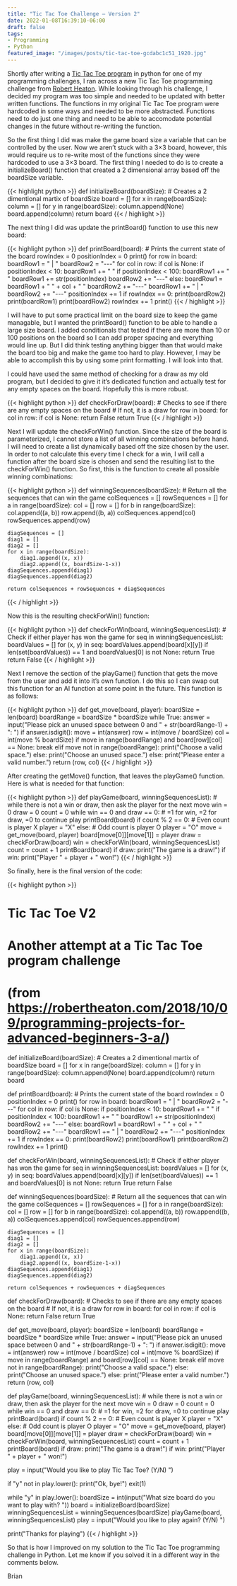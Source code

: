 ```yaml
---
title: "Tic Tac Toe Challenge – Version 2"
date: 2022-01-08T16:39:10-06:00
draft: false
tags:
- Programming
- Python
featured_image: "/images/posts/tic-tac-toe-gcdabc1c51_1920.jpg"
---
```


Shortly after writing a [Tic Tac Toe program](https://programmingaway.com/post/tictactoe_v1) in python for one of my programming challenges, I ran across a new Tic Tac Toe programming challenge from [Robert Heaton](https://robertheaton.com/2018/10/09/programming-projects-for-advanced-beginners-3-a/). While looking through his challenge, I decided my program was too simple and needed to be updated with better written functions. The functions in my original Tic Tac Toe program were hardcoded in some ways and needed to be more abstracted. Functions need to do just one thing and need to be able to accomodate potential changes in the future without re-writing the function.

So the first thing I did was make the game board size a variable that can be controlled by the user. Now we aren’t stuck with a 3×3 board, however, this would require us to re-write most of the functions since they were hardcoded to use a 3×3 board. The first thing I needed to do is to create a initializeBoard() function that created a 2 dimensional array based off the boardSize variable.

{{< highlight python >}}
def initializeBoard(boardSize):
    # Creates a 2 dimentional martix of boardSize
    board = []
    for x in range(boardSize):
        column = []
        for y in range(boardSize):
            column.append(None)
        board.append(column)
    return board
{{< / highlight >}}

The next thing I did was update the printBoard() function to use this new board:

{{< highlight python >}}
def printBoard(board):
    # Prints the current state of the board
    rowIndex = 0
    positionIndex = 0
    print()
    for row in board:
        boardRow1 = " | "
        boardRow2 = "---"
        for col in row:
            if col is None:
                if positionIndex < 10:
                    boardRow1 += " "
                if positionIndex < 100:
                    boardRow1 += " "
                boardRow1 += str(positionIndex)
                boardRow2 += "---"
            else:
                boardRow1 = boardRow1 + " " + col + " "
                boardRow2 += "---"
            boardRow1 += " | "
            boardRow2 += "---"
            positionIndex += 1
        if rowIndex == 0:
            print(boardRow2)
        print(boardRow1)
        print(boardRow2)
        rowIndex += 1
    print()
{{< / highlight >}}

I will have to put some practical limit on the board size to keep the game managable, but I wanted the printBoard() function to be able to handle a large size board. I added conditionals that tested if there are more than 10 or 100 positions on the board so I can add proper spacing and everything would line up. But I did think testing anything bigger than that would make the board too big and make the game too hard to play. However, I may be able to accomplish this by using some print formatting. I will look into that.

I could have used the same method of checking for a draw as my old program, but I decided to give it it’s dedicated function and actually test for any empty spaces on the board. Hopefully this is more robust.

{{< highlight python >}}
def checkForDraw(board):
    # Checks to see if there are any empty spaces on the board
    # If not, it is a draw
    for row in board:
        for col in row:
            if col is None:
                return False
    return True
{{< / highlight >}}

Next I will update the checkForWin() function. Since the size of the board is parameterized, I cannot store a list of all winning combinations before hand. I will need to create a list dynamically based off the size chosen by the user. In order to not calculate this every time I check for a win, I will call a function after the board size is chosen and send the resulting list to the checkForWin() function. So first, this is the function to create all possible winning combinations:

{{< highlight python >}}
def winningSequences(boardSize):
    # Return all the sequences that can win the game
    colSequences = []
    rowSequences = []
    for a in range(boardSize):
        col = []
        row = []
        for b in range(boardSize):
            col.append((a, b))
            row.append((b, a))
        colSequences.append(col)
        rowSequences.append(row)

    diagSequences = []
    diag1 = []
    diag2 = []
    for x in range(boardSize):
        diag1.append((x, x))
        diag2.append((x, boardSize-1-x))
    diagSequences.append(diag1)
    diagSequences.append(diag2)

    return colSequences + rowSequences + diagSequences
{{< / highlight >}}

Now this is the resulting checkForWin() function:

{{< highlight python >}}
def checkForWin(board, winningSequencesList):
    # Check if either player has won the game
    for seq in winningSequencesList:
        boardValues = []
        for (x, y) in seq:
            boardValues.append(board[x][y])
        if len(set(boardValues)) == 1 and boardValues[0] is not None:
            return True
    return False
{{< / highlight >}}

Next I remove the section of the playGame() function that gets the move from the user and add it into it’s own function. I do this so I can swap out this function for an AI function at some point in the future. This function is as follows:

{{< highlight python >}}
def get_move(board, player):
    boardSize = len(board)
    boardRange = boardSize * boardSize
    while True:
        answer = input("Please pick an unused space between 0 and " + str(boardRange-1) + ": ")
        if answer.isdigit():
            move = int(answer)
            row = int(move / boardSize)
            col = int(move % boardSize)
            if move in range(boardRange) and board[row][col] == None:
                break
            elif move not in range(boardRange):
                print("Choose a valid space.")
            else:
                print("Choose an unused space.")
        else:
            print("Please enter a valid number.")
    return (row, col)
{{< / highlight >}}

After creating the getMove() function, that leaves the playGame() function. Here is what is needed for that function:

{{< highlight python >}}
def playGame(board, winningSequencesList):
    # while there is not a win or draw, then ask the player for the next move
    win = 0
    draw = 0
    count = 0
    while win == 0 and draw == 0:  # =1 for win, =2 for draw, =0 to continue play
        printBoard(board)
        if count % 2 == 0:  # Even count is player X
            player = "X"
        else:  # Odd count is player O
            player = "O"
        move = get_move(board, player)
        board[move[0]][move[1]] = player
        draw = checkForDraw(board)
        win = checkForWin(board, winningSequencesList)
        count = count + 1
    printBoard(board)
    if draw:
        print("The game is a draw!")
    if win:
        print("Player " + player + " won!")
{{< / highlight >}}

So finally, here is the final version of the code:

{{< highlight python >}}
# Tic Tac Toe V2
# Another attempt at a Tic Tac Toe program challenge
# (from https://robertheaton.com/2018/10/09/programming-projects-for-advanced-beginners-3-a/)


def initializeBoard(boardSize):
    # Creates a 2 dimentional martix of boardSize
    board = []
    for x in range(boardSize):
        column = []
        for y in range(boardSize):
            column.append(None)
        board.append(column)
    return board


def printBoard(board):
    # Prints the current state of the board
    rowIndex = 0
    positionIndex = 0
    print()
    for row in board:
        boardRow1 = " | "
        boardRow2 = "---"
        for col in row:
            if col is None:
                if positionIndex < 10:
                    boardRow1 += " "
                if positionIndex < 100:
                    boardRow1 += " "
                boardRow1 += str(positionIndex)
                boardRow2 += "---"
            else:
                boardRow1 = boardRow1 + " " + col + " "
                boardRow2 += "---"
            boardRow1 += " | "
            boardRow2 += "---"
            positionIndex += 1
        if rowIndex == 0:
            print(boardRow2)
        print(boardRow1)
        print(boardRow2)
        rowIndex += 1
    print()


def checkForWin(board, winningSequencesList):
    # Check if either player has won the game
    for seq in winningSequencesList:
        boardValues = []
        for (x, y) in seq:
            boardValues.append(board[x][y])
        if len(set(boardValues)) == 1 and boardValues[0] is not None:
            return True
    return False


def winningSequences(boardSize):
    # Return all the sequences that can win the game
    colSequences = []
    rowSequences = []
    for a in range(boardSize):
        col = []
        row = []
        for b in range(boardSize):
            col.append((a, b))
            row.append((b, a))
        colSequences.append(col)
        rowSequences.append(row)

    diagSequences = []
    diag1 = []
    diag2 = []
    for x in range(boardSize):
        diag1.append((x, x))
        diag2.append((x, boardSize-1-x))
    diagSequences.append(diag1)
    diagSequences.append(diag2)

    return colSequences + rowSequences + diagSequences


def checkForDraw(board):
    # Checks to see if there are any empty spaces on the board
    # If not, it is a draw
    for row in board:
        for col in row:
            if col is None:
                return False
    return True


def get_move(board, player):
    boardSize = len(board)
    boardRange = boardSize * boardSize
    while True:
        answer = input("Please pick an unused space between 0 and " + str(boardRange-1) + ": ")
        if answer.isdigit():
            move = int(answer)
            row = int(move / boardSize)
            col = int(move % boardSize)
            if move in range(boardRange) and board[row][col] == None:
                break
            elif move not in range(boardRange):
                print("Choose a valid space.")
            else:
                print("Choose an unused space.")
        else:
            print("Please enter a valid number.")
    return (row, col)


def playGame(board, winningSequencesList):
    # while there is not a win or draw, then ask the player for the next move
    win = 0
    draw = 0
    count = 0
    while win == 0 and draw == 0:  # =1 for win, =2 for draw, =0 to continue play
        printBoard(board)
        if count % 2 == 0:  # Even count is player X
            player = "X"
        else:  # Odd count is player O
            player = "O"
        move = get_move(board, player)
        board[move[0]][move[1]] = player
        draw = checkForDraw(board)
        win = checkForWin(board, winningSequencesList)
        count = count + 1
    printBoard(board)
    if draw:
        print("The game is a draw!")
    if win:
        print("Player " + player + " won!")


play = input("Would you like to play Tic Tac Toe? (Y/N) ")

if "y" not in play.lower():
    print("Ok, bye!")
    exit(1)

while "y" in play.lower():
    boardSize = int(input("What size board do you want to play with? "))
    board = initializeBoard(boardSize)
    winningSequencesList = winningSequences(boardSize)
    playGame(board, winningSequencesList)
    play = input("Would you like to play again? (Y/N) ")

print("Thanks for playing")
{{< / highlight >}}

So that is how I improved on my solution to the Tic Tac Toe programming challenge in Python. Let me know if you solved it in a different way in the comments below.

Brian